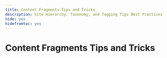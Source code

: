 ```yaml
---
title: Content Fragments Tips and Tricks
description: Site Hierarchy, Taxonomy, and Tagging Tips Best Practices
hide: yes
hidefromtoc: yes
---
```


# Content Fragments Tips and Tricks
